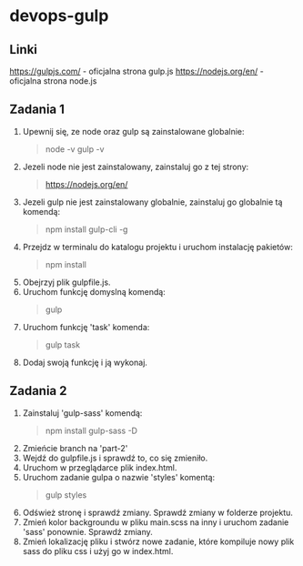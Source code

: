 # devops-gulp

## Linki

https://gulpjs.com/ - oficjalna strona gulp.js
https://nodejs.org/en/ - oficjalna strona node.js

## Zadania 1

1. Upewnij się, ze node oraz gulp są zainstalowane globalnie:
   > node -v
   > gulp -v
2. Jezeli node nie jest zainstalowany, zainstaluj go z tej strony:
   > https://nodejs.org/en/
3. Jezeli gulp nie jest zainstalowany globalnie, zainstaluj go globalnie tą komendą:
   > npm install gulp-cli -g
4. Przejdz w terminalu do katalogu projektu i uruchom instalację pakietów:
   > npm install
5. Obejrzyj plik gulpfile.js.
6. Uruchom funkcję domyslną komendą:
   > gulp
7. Uruchom funkcję 'task' komenda:
   > gulp task
8. Dodaj swoją funkcję i ją wykonaj.

## Zadania 2

1. Zainstaluj 'gulp-sass' komendą:
   > npm install gulp-sass -D
2. Zmieńcie branch na 'part-2'
3. Wejdź do gulpfile.js i sprawdź to, co się zmieniło.
4. Uruchom w przeglądarce plik index.html.
5. Uruchom zadanie gulpa o nazwie 'styles' komentą:
   > gulp styles
6. Odśwież stronę i sprawdź zmiany. Sprawdź zmiany w folderze projektu.
7. Zmień kolor backgroundu w pliku main.scss na inny i uruchom zadanie 'sass' ponownie. Sprawdź zmiany.
8. Zmień lokalizację pliku i stwórz nowe zadanie, które kompiluje nowy plik sass do pliku css i użyj go w index.html.
